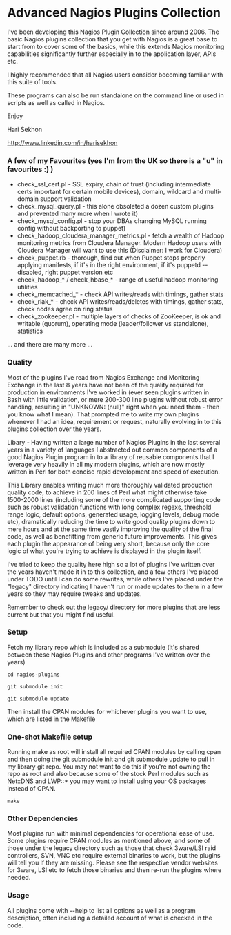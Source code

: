 Advanced Nagios Plugins Collection
==================================

I've been developing this Nagios Plugin Collection since around 2006. The basic Nagios plugins collection that you get with Nagios is a great base to start from to cover some of the basics, while this extends Nagios monitoring capabilities significantly further especially in to the application layer, APIs etc.

I highly recommended that all Nagios users consider becoming familiar with this suite of tools.

These programs can also be run standalone on the command line or used in scripts as well as called in Nagios.

Enjoy

Hari Sekhon

http://www.linkedin.com/in/harisekhon

### A few of my Favourites (yes I'm from the UK so there is a "u" in favourites :)  ) ###

- check_ssl_cert.pl     - SSL expiry, chain of trust (including intermediate certs important for certain mobile devices), domain, wildcard and multi-domain support validation
- check_mysql_query.pl  - this alone obsoleted a dozen custom plugins and prevented many more when I wrote it)
- check_mysql_config.pl - stop your DBAs changing MySQL running config without backporting to puppet)
- check_hadoop_cloudera_manager_metrics.pl - fetch a wealth of Hadoop monitoring metrics from Cloudera Manager. Modern Hadoop users with Cloudera Manager will want to use this (Disclaimer: I work for Cloudera)
- check_puppet.rb                   - thorough, find out when Puppet stops properly applying manifests, if it's in the right environment, if it's puppetd --disabled, right puppet version etc
- check_hadoop_* / check_hbase_*    - range of useful hadoop monitoring utilities
- check_memcached_*                 - check API writes/reads with timings, gather stats
- check_riak_*                      - check API writes/reads/deletes with timings, gather stats, check nodes agree on ring status
- check_zookeeper.pl                - multiple layers of checks of ZooKeeper, is ok and writable (quorum), operating mode (leader/follower vs standalone), statistics

... and there are many more ...

### Quality ###

Most of the plugins I've read from Nagios Exchange and Monitoring Exchange in the last 8 years have not been of the quality required for production in environments I've worked in (ever seen plugins written in Bash with little validation, or mere 200-300 line plugins without robust error handling, resulting in "UNKNOWN: (null)" right when you need them - then you know what I mean). That prompted me to write my own plugins whenever I had an idea, requirement or request, naturally evolving in to this plugins collection over the years.

Libary - Having written a large number of Nagios Plugins in the last several years in a variety of languages I abstracted out common components of a good Nagios Plugin program in to a library of reusable components that I leverage very heavily in all my modern plugins, which are now mostly written in Perl for both concise rapid development and speed of execution.

This Library enables writing much more thoroughly validated production quality code, to achieve in 200 lines of Perl what might otherwise take 1500-2000 lines (including some of the more complicated supporting code such as robust validation functions with long complex regexs, threshold range logic, default options, generated usage, logging levels, debug mode etc), dramatically reducing the time to write good quality plugins down to mere hours and at the same time vastly improving the quality of the final code, as well as benefitting from generic future improvements. This gives each plugin the appearance of being very short, because only the core logic of what you're trying to achieve is displayed in the plugin itself.

I've tried to keep the quality here high so a lot of plugins I've written over the years haven't made it in to this collection, and a few others I've placed under TODO until I can do some rewrites, while others I've placed under the "legacy" directory indicating I haven't run or made updates to them in a few years so they may require tweaks and updates.

Remember to check out the legacy/ directory for more plugins that are less current but that you might find useful.

### Setup ###

Fetch my library repo which is included as a submodule (it's shared between these Nagios Plugins and other programs I've written over the years)

```
cd nagios-plugins
```
```
git submodule init
```
```
git submodule update
```

Then install the CPAN modules for whichever plugins you want to use, which are listed in the Makefile

### One-shot Makefile setup ###

Running make as root will install all required CPAN modules by calling cpan <list of modules> and then doing the git submodule init and git submodule update to pull in my library git repo. You may not want to do this if you're not owning the repo as root and also because some of the stock Perl modules such as Net::DNS and LWP::* you may want to install using your OS packages instead of CPAN.

```make```

### Other Dependencies ###

Most plugins run with minimal dependencies for operational ease of use. Some plugins require CPAN modules as mentioned above, and some of those under the legacy directory such as those that check 3ware/LSI raid controllers, SVN, VNC etc require external binaries to work, but the plugins will tell you if they are missing. Please see the respective vendor websites for 3ware, LSI etc to fetch those binaries and then re-run the plugins where needed.

### Usage ###

All plugins come with --help to list all options as well as a program description, often including a detailed account of what is checked in the code.
